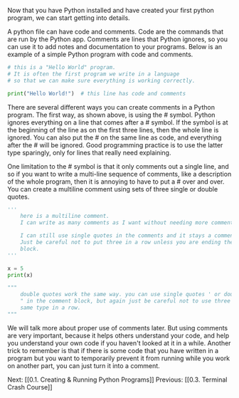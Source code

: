 Now that you have Python installed and have created your first python program, we can start getting into details.

A python file can have code and comments. Code are the commands that are run by the Python app. Comments are lines that Python ignores, so you can use it to add notes and documentation to your programs. Below is an example of a simple Python program with code and comments.

```python
# this is a "Hello World" program.
# It is often the first program we write in a language 
# so that we can make sure everything is working correctly.

print("Hello World!")  # this line has code and comments
```

There are several different ways you can create comments in a Python program. The first way, as shown above, is using the # symbol. Python ignores everything on a line that comes after a # symbol. If the symbol is at the beginning of the line as on the first three lines, then the whole line is ignored. You can also put the # on the same line as code, and everything after the # will be ignored. Good programming practice is to use the latter type sparingly, only for lines that really need explaining.

One limitation to the # symbol is that it only comments out a single line, and so if you want to write a multi-line sequence of comments, like a description of the whole program, then it is annoying to have to put a # over and over. You can create a multiline comment using sets of three single or double quotes.

```python
'''
	here is a multiline comment.
	I can write as many comments as I want without needing more comment symbols.

	I can still use single quotes in the comments and it stays a comment: '
	Just be careful not to put three in a row unless you are ending the comment
	block.
'''

x = 5
print(x)

"""
	double quotes work the same way. you can use single quotes ' or double quotes 
	" in the comment block, but again just be careful not to use three of the 
	same type in a row.
"""

```

We will talk more about proper use of comments later. But using comments are very important, because it helps others understand your code, and help you understand your own code if you haven't looked at it in a while. Another trick to remember is that if there is some code that you have written in a program but you want to temporarily prevent it from running while you work on another part, you can just turn it into a comment.

Next: [[0.1. Creating & Running Python Programs]]
Previous: [[0.3. Terminal Crash Course]]


